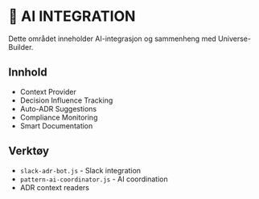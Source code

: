 # 🤖 AI INTEGRATION

Dette området inneholder AI-integrasjon og sammenheng med Universe-Builder.

## Innhold
- Context Provider
- Decision Influence Tracking
- Auto-ADR Suggestions
- Compliance Monitoring
- Smart Documentation

## Verktøy
- `slack-adr-bot.js` - Slack integration
- `pattern-ai-coordinator.js` - AI coordination
- ADR context readers